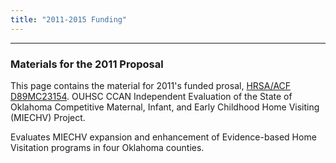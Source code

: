 ```yaml
---
title: "2011-2015 Funding"
---
```


***

### Materials for the 2011 Proposal

This page contains the material for 2011's funded prosal, [HRSA/ACF D89MC23154](https://perf-data.hrsa.gov/mchb/DGISReports/Abstract/AbstractDetails.aspx?Source=TVIS&GrantNo=D89MC23154&FY=2012).
OUHSC CCAN Independent Evaluation of the State of Oklahoma Competitive Maternal, Infant, and Early Childhood Home Visiting (MIECHV) Project. 

Evaluates MIECHV expansion and enhancement of Evidence-based Home Visitation programs in four Oklahoma counties.
